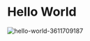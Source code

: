 # Hello World

![hello-world-3611709187](https://user-images.githubusercontent.com/50596493/183262834-25ebf895-1868-4102-bcd1-31e87ddf4168.png)
